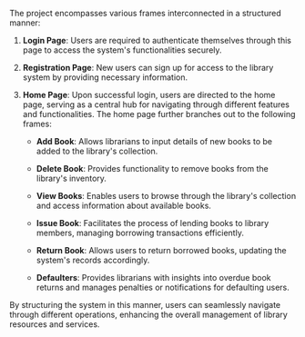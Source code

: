 
The project encompasses various frames interconnected in a structured manner:

1. **Login Page**: Users are required to authenticate themselves through this page to access the system's functionalities securely.

2. **Registration Page**: New users can sign up for access to the library system by providing necessary information.

3. **Home Page**: Upon successful login, users are directed to the home page, serving as a central hub for navigating through different features and functionalities. The home page further branches out to the following frames:

   - **Add Book**: Allows librarians to input details of new books to be added to the library's collection.
   
   - **Delete Book**: Provides functionality to remove books from the library's inventory.
   
   - **View Books**: Enables users to browse through the library's collection and access information about available books.
   
   - **Issue Book**: Facilitates the process of lending books to library members, managing borrowing transactions efficiently.
   
   - **Return Book**: Allows users to return borrowed books, updating the system's records accordingly.
   
   - **Defaulters**: Provides librarians with insights into overdue book returns and manages penalties or notifications for defaulting users.

By structuring the system in this manner, users can seamlessly navigate through different operations, enhancing the overall management of library resources and services.
